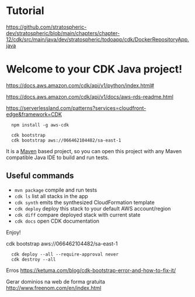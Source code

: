 # Tutorial
https://github.com/stratospheric-dev/stratospheric/blob/main/chapters/chapter-12/cdk/src/main/java/dev/stratospheric/todoapp/cdk/DockerRepositoryApp.java


# Welcome to your CDK Java project!
https://docs.aws.amazon.com/cdk/api/v1/python/index.html#

https://docs.aws.amazon.com/cdk/api/v1/docs/aws-rds-readme.html

https://serverlessland.com/patterns?services=cloudfront-edge&framework=CDK


```shell
  npm install -g aws-cdk
  
  cdk bootstrap
  cdk bootstrap aws://066462104482/sa-east-1
```

It is a [Maven](https://maven.apache.org/) based project, so you can open this project with any Maven compatible Java IDE to build and run tests.

## Useful commands

 * `mvn package`     compile and run tests
 * `cdk ls`          list all stacks in the app
 * `cdk synth`       emits the synthesized CloudFormation template
 * `cdk deploy`      deploy this stack to your default AWS account/region
 * `cdk diff`        compare deployed stack with current state
 * `cdk docs`        open CDK documentation

Enjoy!

cdk bootstrap aws://066462104482/sa-east-1

```shell
  cdk deploy --all --require-approval never
  cdk destroy --all
```


Erros
https://ketuma.com/blog/cdk-bootstrap-error-and-how-to-fix-it/

Gerar dominios na web de forma gratuita
http://www.freenom.com/en/index.html